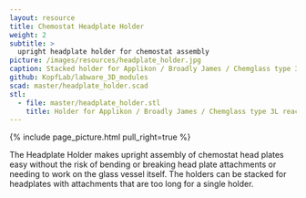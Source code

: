 ```yaml
---
layout: resource
title: Chemostat Headplate Holder
weight: 2
subtitle: >
  upright headplate holder for chemostat assembly
picture: /images/resources/headplate_holder.jpg
caption: Stacked holder for Applikon / Broadly James / Chemglass type 3L reactor headplates
github: KopfLab/labware_3D_modules
scad: master/headplate_holder.scad
stl:
  - file: master/headplate_holder.stl
    title: Holder for Applikon / Broadly James / Chemglass type 3L reactor headplates
---
```


{% include page_picture.html pull_right=true %}

The Headplate Holder makes upright assembly of chemostat head plates easy without the risk of bending or breaking head plate attachments or needing to work on the glass vessel itself. The holders can be stacked for headplates with attachments that are too long for a single holder.
